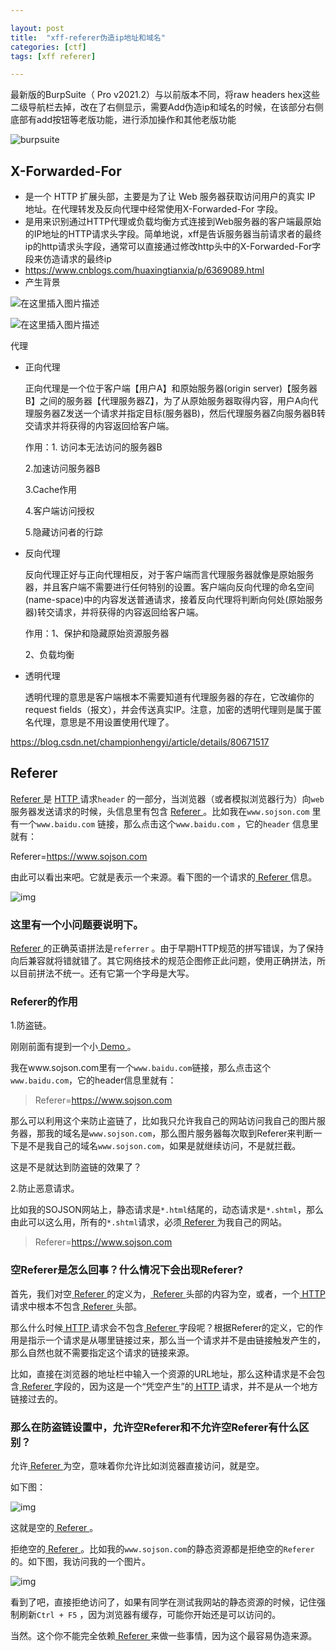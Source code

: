 ```yaml
---

layout: post
title:  "xff-referer伪造ip地址和域名"
categories: [ctf]
tags: [xff referer]

---
```


最新版的BurpSuite（ Pro v2021.2）与以前版本不同，将raw headers hex这些二级导航栏去掉，改在了右侧显示，需要Add伪造ip和域名的时候，在该部分右侧底部有add按钮等老版功能，进行添加操作和其他老版功能

![burpsuite](https://img-blog.csdnimg.cn/20210220111744850.png?x-oss-process=image/watermark,type_ZmFuZ3poZW5naGVpdGk,shadow_10,text_aHR0cHM6Ly9ibG9nLmNzZG4ubmV0L3dlaXhpbl80MzYzOTY4Mg==,size_16,color_FFFFFF,t_70#pic_center)

## X-Forwarded-For

- 是一个 HTTP 扩展头部，主要是为了让 Web 服务器获取访问用户的真实 IP 地址。在代理转发及反向代理中经常使用X-Forwarded-For 字段。
- 是用来识别通过HTTP代理或负载均衡方式连接到Web服务器的客户端最原始的IP地址的HTTP请求头字段。简单地说，xff是告诉服务器当前请求者的最终ip的http请求头字段，通常可以直接通过修改http头中的X-Forwarded-For字段来仿造请求的最终ip
- <https://www.cnblogs.com/huaxingtianxia/p/6369089.html>
- 产生背景

![在这里插入图片描述](https://img-blog.csdnimg.cn/20200316175855199.png)

![在这里插入图片描述](https://img-blog.csdnimg.cn/20200316175908263.png?x-oss-process=image/watermark,type_ZmFuZ3poZW5naGVpdGk,shadow_10,text_aHR0cHM6Ly9ibG9nLmNzZG4ubmV0L2hlX3N0YW5k,size_16,color_FFFFFF,t_70)

代理

- 正向代理

  正向代理是一个位于客户端【用户A】和原始服务器(origin server)【服务器B】之间的服务器【代理服务器Z】，为了从原始服务器取得内容，用户A向代理服务器Z发送一个请求并指定目标(服务器B)，然后代理服务器Z向服务器B转交请求并将获得的内容返回给客户端。

  作用：1. 访问本无法访问的服务器B

   2.加速访问服务器B

   3.Cache作用

   4.客户端访问授权

   5.隐藏访问者的行踪

- 反向代理

  反向代理正好与正向代理相反，对于客户端而言代理服务器就像是原始服务器，并且客户端不需要进行任何特别的设置。客户端向反向代理的命名空间(name-space)中的内容发送普通请求，接着反向代理将判断向何处(原始服务器)转交请求，并将获得的内容返回给客户端。

  作用：1、保护和隐藏原始资源服务器

   2、负载均衡

- 透明代理

  透明代理的意思是客户端根本不需要知道有代理服务器的存在，它改编你的request fields（报文），并会传送真实IP。注意，加密的透明代理则是属于匿名代理，意思是不用设置使用代理了。

<https://blog.csdn.net/championhengyi/article/details/80671517>



## Referer

[Referer ](https://www.sojson.com/tag_referer.html)是 [ HTTP ](https://www.sojson.com/tag_http.html)请求`header` 的一部分，当浏览器（或者模拟浏览器行为）向`web` 服务器发送请求的时候，头信息里有包含 [ Referer ](https://www.sojson.com/tag_referer.html)。比如我在`www.sojson.com` 里有一个`www.baidu.com` 链接，那么点击这个`www.baidu.com` ，它的`header` 信息里就有：

  Referer=https://www.sojson.com

由此可以看出来吧。它就是表示一个来源。看下图的一个请求的[ Referer ](https://www.sojson.com/tag_referer.html)信息。



![img](https://cdn.yinshua86.com/file/16-01-23-02-49-30/doc/6023914857.jpg)





### 这里有一个小问题要说明下。

[Referer ](https://www.sojson.com/tag_referer.html)的正确英语拼法是`referrer` 。由于早期HTTP规范的拼写错误，为了保持向后兼容就将错就错了。其它网络技术的规范企图修正此问题，使用正确拼法，所以目前拼法不统一。还有它第一个字母是大写。



### Referer的作用

1.防盗链。

刚刚前面有提到一个小[ Demo ](https://www.sojson.com/tag_demo.html)。

我在www.sojson.com里有一个`www.baidu.com`链接，那么点击这个`www.baidu.com`，它的header信息里就有：

> Referer=https://www.sojson.com

那么可以利用这个来防止盗链了，比如我只允许我自己的网站访问我自己的图片服务器，那我的域名是`www.sojson.com`，那么图片服务器每次取到Referer来判断一下是不是我自己的域名`www.sojson.com`，如果是就继续访问，不是就拦截。

这是不是就达到防盗链的效果了？

2.防止恶意请求。

比如我的SOJSON网站上，静态请求是`*.html`结尾的，动态请求是`*.shtml`，那么由此可以这么用，所有的`*.shtml`请求，必须[ Referer ](https://www.sojson.com/tag_referer.html)为我自己的网站。

> Referer=https://www.sojson.com

### 空Referer是怎么回事？什么情况下会出现Referer?

首先，我们对空[ Referer ](https://www.sojson.com/tag_referer.html)的定义为，[ Referer ](https://www.sojson.com/tag_referer.html)头部的内容为空，或者，一个[ HTTP ](https://www.sojson.com/tag_http.html)请求中根本不包含[ Referer ](https://www.sojson.com/tag_referer.html)头部。

那么什么时候[ HTTP ](https://www.sojson.com/tag_http.html)请求会不包含[ Referer ](https://www.sojson.com/tag_referer.html)字段呢？根据Referer的定义，它的作用是指示一个请求是从哪里链接过来，那么当一个请求并不是由链接触发产生的，那么自然也就不需要指定这个请求的链接来源。

比如，直接在浏览器的地址栏中输入一个资源的URL地址，那么这种请求是不会包含[ Referer ](https://www.sojson.com/tag_referer.html)字段的，因为这是一个“凭空产生”的[ HTTP ](https://www.sojson.com/tag_http.html)请求，并不是从一个地方链接过去的。

### 那么在防盗链设置中，允许空Referer和不允许空Referer有什么区别？

允许[ Referer ](https://www.sojson.com/tag_referer.html)为空，意味着你允许比如浏览器直接访问，就是空。

如下图：

![img](https://cdn.yinshua86.com/file/16-01-23-02-54-09/doc/6753290148.jpg)

这就是空的[ Referer ](https://www.sojson.com/tag_referer.html)。

拒绝空的[ Referer ](https://www.sojson.com/tag_referer.html)。比如我的`www.sojson.com`的静态资源都是拒绝空的`Referer` 的。如下图，我访问我的一个图片。

![img](https://cdn.yinshua86.com/file/16-01-23-02-57-10/doc/3910657428.jpg)





看到了吧，直接拒绝访问了，如果有同学在测试我网站的静态资源的时候，记住强制刷新`Ctrl + F5` ，因为浏览器有缓存，可能你开始还是可以访问的。

当然。这个你不能完全依赖[ Referer ](https://www.sojson.com/tag_referer.html)来做一些事情，因为这个最容易伪造来源。